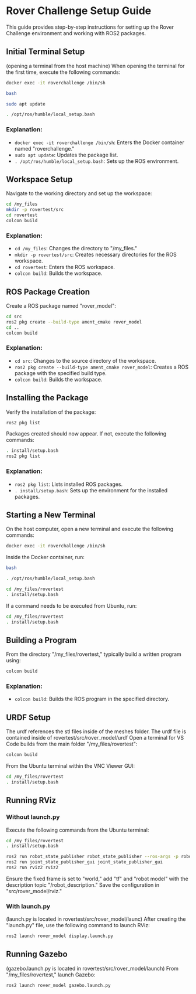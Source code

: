 # Rover Challenge Setup Guide

This guide provides step-by-step instructions for setting up the Rover Challenge environment and working with ROS2 packages.

## Initial Terminal Setup
(opening a terminal from the host machine)
When opening the terminal for the first time, execute the following commands:

```bash
docker exec -it roverchallenge /bin/sh
```

```bash
bash
```

```bash
sudo apt update
```

```bash
. /opt/ros/humble/local_setup.bash 
```

### Explanation:
- `docker exec -it roverchallenge /bin/sh`: Enters the Docker container named "roverchallenge."
- `sudo apt update`: Updates the package list.
- `. /opt/ros/humble/local_setup.bash`: Sets up the ROS environment.

## Workspace Setup

Navigate to the working directory and set up the workspace:

```bash
cd /my_files
mkdir -p rovertest/src
cd rovertest
colcon build
```

### Explanation:
- `cd /my_files`: Changes the directory to "/my_files."
- `mkdir -p rovertest/src`: Creates necessary directories for the ROS workspace.
- `cd rovertest`: Enters the ROS workspace.
- `colcon build`: Builds the workspace.

## ROS Package Creation

Create a ROS package named "rover_model":

```bash
cd src
ros2 pkg create --build-type ament_cmake rover_model
cd ..
colcon build
```

### Explanation:
- `cd src`: Changes to the source directory of the workspace.
- `ros2 pkg create --build-type ament_cmake rover_model`: Creates a ROS package with the specified build type.
- `colcon build`: Builds the workspace.

## Installing the Package

Verify the installation of the package:

```bash
ros2 pkg list
```

Packages created should now appear. If not, execute the following commands:

```bash
. install/setup.bash
ros2 pkg list
```

### Explanation:
- `ros2 pkg list`: Lists installed ROS packages.
- `. install/setup.bash`: Sets up the environment for the installed packages.

## Starting a New Terminal

On the host computer, open a new terminal and execute the following commands:

```bash
docker exec -it roverchallenge /bin/sh
```

Inside the Docker container, run:

```bash
bash
```

```bash
. /opt/ros/humble/local_setup.bash 
```

```bash
cd /my_files/rovertest
. install/setup.bash
```

If a command needs to be executed from Ubuntu, run:

```bash
cd /my_files/rovertest
. install/setup.bash
```

## Building a Program

From the directory "/my_files/rovertest," typically build a written program using:

```bash
colcon build
```

### Explanation:
- `colcon build`: Builds the ROS program in the specified directory.

## URDF Setup

The urdf references the stl files inside of the meshes folder.
The urdf file is contained inside of rovertest/src/rover_model/urdf
Open a terminal for VS Code builds from the main folder "/my_files/rovertest":

```bash
colcon build
```

From the Ubuntu terminal within the VNC Viewer GUI:

```bash
cd /my_files/rovertest
. install/setup.bash
```


## Running RViz

### Without launch.py

Execute the following commands from the Ubuntu terminal:

```bash
cd /my_files/rovertest
. install/setup.bash
```

```bash
ros2 run robot_state_publisher robot_state_publisher --ros-args -p robot_description:="$(xacro /my_files/rovertest/src/rover_model/urdf/arm.urdf.xacro)"
ros2 run joint_state_publisher_gui joint_state_publisher_gui
ros2 run rviz2 rviz2
```

Ensure the fixed frame is set to "world," add "tf" and "robot model" with the description topic "/robot_description." Save the configuration in "src/rover_model/rviz."

### With launch.py
(launch.py is located in rovertest/src/rover_model/launc)
After creating the "launch.py" file, use the following command to launch RViz:

```bash
ros2 launch rover_model display.launch.py
```


## Running Gazebo
(gazebo.launch.py is located in rovertest/src/rover_model/launch)
From "/my_files/rovertest," launch Gazebo:

```bash
ros2 launch rover_model gazebo.launch.py
```
